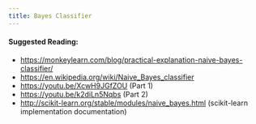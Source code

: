```yaml
---
title: Bayes Classifier
---
```

#### Suggested Reading:
<!-- Please add any articles you think might be helpful to read before writing the article -->

- https://monkeylearn.com/blog/practical-explanation-naive-bayes-classifier/
- https://en.wikipedia.org/wiki/Naive_Bayes_classifier
- https://youtu.be/XcwH9JGfZOU (Part 1)
- https://youtu.be/k2diLn5Nqbs (Part 2)
- http://scikit-learn.org/stable/modules/naive_bayes.html (scikit-learn implementation documentation)
